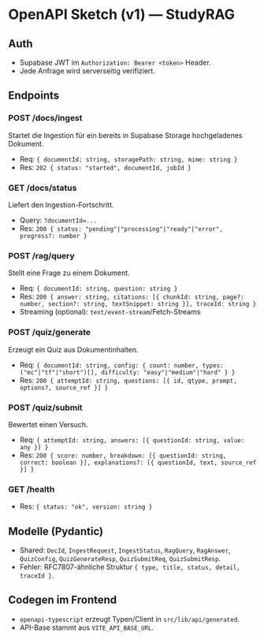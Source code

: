 # OpenAPI Sketch (v1) — StudyRAG

## Auth

- Supabase JWT im `Authorization: Bearer <token>` Header.
- Jede Anfrage wird serverseitig verifiziert.

## Endpoints

### POST /docs/ingest

Startet die Ingestion für ein bereits in Supabase Storage hochgeladenes Dokument.

- Req: `{ documentId: string, storagePath: string, mime: string }`
- Res: `202 { status: "started", documentId, jobId }`

### GET /docs/status

Liefert den Ingestion-Fortschritt.

- Query: `?documentId=...`
- Res: `200 { status: "pending"|"processing"|"ready"|"error", progress?: number }`

### POST /rag/query

Stellt eine Frage zu einem Dokument.

- Req: `{ documentId: string, question: string }`
- Res: `200 { answer: string, citations: [{ chunkId: string, page?: number, section?: string, textSnippet: string }], traceId: string }`
- Streaming (optional): `text/event-stream`/Fetch-Streams

### POST /quiz/generate

Erzeugt ein Quiz aus Dokumentinhalten.

- Req: `{ documentId: string, config: { count: number, types: ("mc"|"tf"|"short")[], difficulty: "easy"|"medium"|"hard" } }`
- Res: `200 { attemptId: string, questions: [{ id, qtype, prompt, options?, source_ref }] }`

### POST /quiz/submit

Bewertet einen Versuch.

- Req: `{ attemptId: string, answers: [{ questionId: string, value: any }] }`
- Res: `200 { score: number, breakdown: [{ questionId: string, correct: boolean }], explanations?: [{ questionId, text, source_ref }] }`

### GET /health

- Res: `{ status: "ok", version: string }`

## Modelle (Pydantic)

- Shared: `DocId`, `IngestRequest`, `IngestStatus`, `RagQuery`, `RagAnswer`, `QuizConfig`, `QuizGenerateResp`, `QuizSubmitReq`, `QuizSubmitResp`.
- Fehler: RFC7807-ähnliche Struktur `{ type, title, status, detail, traceId }`.

## Codegen im Frontend

- `openapi-typescript` erzeugt Typen/Client in `src/lib/api/generated`.
- API-Base stammt aus `VITE_API_BASE_URL`.
